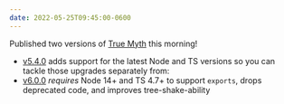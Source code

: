 ```yaml
---
date: 2022-05-25T09:45:00-0600
---
```


Published two versions of [True Myth](https://github.com/true-myth/true-myth/) this morning!

- [v5.4.0][5.4] adds support for the latest Node and TS versions so you can tackle those upgrades separately from:
- [v6.0.0][6.0] *requires* Node 14+ and TS 4.7+ to support `exports`, drops deprecated code, and improves tree-shake-ability

[5.4]: https://github.com/true-myth/true-myth/releases/tag/v5.4.0
[6.0]: https://github.com/true-myth/true-myth/releases/tag/v6.0.0